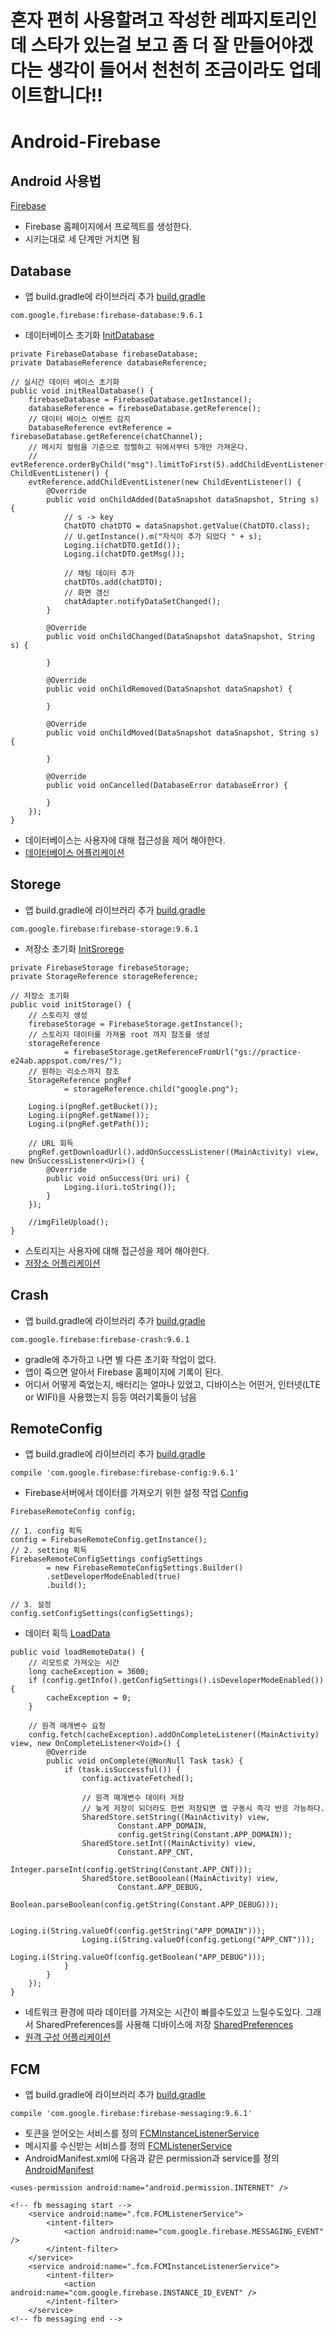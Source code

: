 # 혼자 편히 사용할려고 작성한 레파지토리인데 스타가 있는걸 보고 좀 더 잘 만들어야겠다는 생각이 들어서 천천히 조금이라도 업데이트합니다!!
# Android-Firebase

## Android 사용법
[Firebase](https://firebase.google.com/)
* Firebase 홈페이지에서 프로젝트를 생성한다.
* 시키는대로 세 단계만 거치면 됨

## Database
* 앱 build.gradle에 라이브러리 추가
[build.gradle](https://github.com/KimBoWoon/Android-Firebase/blob/master/app/build.gradle)
```
com.google.firebase:firebase-database:9.6.1
```
* 데이터베이스 초기화
[InitDatabase](https://github.com/KimBoWoon/Android-Firebase/blob/master/app/src/main/java/com/example/anull/firebase/main/MainPresenter.java#L170)
```
private FirebaseDatabase firebaseDatabase;
private DatabaseReference databaseReference;

// 실시간 데이터 베이스 초기화
public void initRealDatabase() {
    firebaseDatabase = FirebaseDatabase.getInstance();
    databaseReference = firebaseDatabase.getReference();
    // 데이터 베이스 이벤트 감지
    DatabaseReference evtReference = firebaseDatabase.getReference(chatChannel);
    // 메시지 컬럼을 기준으로 정렬하고 뒤에서부터 5개만 가져온다.
    // evtReference.orderByChild("msg").limitToFirst(5).addChildEventListener(new ChildEventListener() {
    evtReference.addChildEventListener(new ChildEventListener() {
        @Override
        public void onChildAdded(DataSnapshot dataSnapshot, String s) {
            // s -> key
            ChatDTO chatDTO = dataSnapshot.getValue(ChatDTO.class);
            // U.getInstance().m("자식이 추가 되었다 " + s);
            Loging.i(chatDTO.getId());
            Loging.i(chatDTO.getMsg());

            // 채팅 데이터 추가
            chatDTOs.add(chatDTO);
            // 화면 갱신
            chatAdapter.notifyDataSetChanged();
        }

        @Override
        public void onChildChanged(DataSnapshot dataSnapshot, String s) {

        }

        @Override
        public void onChildRemoved(DataSnapshot dataSnapshot) {

        }

        @Override
        public void onChildMoved(DataSnapshot dataSnapshot, String s) {

        }

        @Override
        public void onCancelled(DatabaseError databaseError) {

        }
    });
}
```
* 데이터베이스는 사용자에 대해 접근성을 제어 해야한다.
* [데이터베이스 어플리케이션](https://github.com/KimBoWoon/Android-Firebase/tree/master/Firebase-Database)

## Storege
* 앱 build.gradle에 라이브러리 추가
[build.gradle](https://github.com/KimBoWoon/Android-Firebase/blob/master/app/build.gradle)
```
com.google.firebase:firebase-storage:9.6.1
```
* 저장소 초기화
[InitSrorege](https://github.com/KimBoWoon/Android-Firebase/blob/master/app/src/main/java/com/example/anull/firebase/main/MainPresenter.java#L216)
```
private FirebaseStorage firebaseStorage;
private StorageReference storageReference;

// 저장소 초기화
public void initStorage() {
    // 스토리지 생성
    firebaseStorage = FirebaseStorage.getInstance();
    // 스토리지 데이터를 가져올 root 까지 참조를 생성
    storageReference
            = firebaseStorage.getReferenceFromUrl("gs://practice-e24ab.appspot.com/res/");
    // 원하는 리소스까지 참조
    StorageReference pngRef
            = storageReference.child("google.png");

    Loging.i(pngRef.getBucket());
    Loging.i(pngRef.getName());
    Loging.i(pngRef.getPath());

    // URL 회득
    pngRef.getDownloadUrl().addOnSuccessListener((MainActivity) view, new OnSuccessListener<Uri>() {
        @Override
        public void onSuccess(Uri uri) {
            Loging.i(uri.toString());
        }
    });

    //imgFileUpload();
}
```
* 스토리지는 사용자에 대해 접근성을 제어 해야한다.
* [저장소 어플리케이션](https://github.com/KimBoWoon/Android-Firebase/tree/master/Firebase-Storage)

## Crash
* 앱 build.gradle에 라이브러리 추가
[build.gradle](https://github.com/KimBoWoon/Android-Firebase/blob/master/app/build.gradle)
```
com.google.firebase:firebase-crash:9.6.1
```
* gradle에 추가하고 나면 별 다른 초기화 작업이 없다.
* 앱이 죽으면 알아서 Firebase 홈페이지에 기록이 된다.
* 어디서 어떻게 죽었는지, 배터리는 얼마나 있었고, 디바이스는 어떤거, 인터넷(LTE or WIFI)을 사용했는지 등등 여러기록들이 남음

## RemoteConfig
* 앱 build.gradle에 라이브러리 추가
[build.gradle](https://github.com/KimBoWoon/Android-Firebase/blob/master/app/build.gradle)
```
compile 'com.google.firebase:firebase-config:9.6.1'
```
* Firebase서버에서 데이터를 가져오기 위한 설정 작업
[Config](https://github.com/KimBoWoon/Android-Firebase/blob/master/app/src/main/java/com/example/anull/firebase/main/MainPresenter.java#L119)
```
FirebaseRemoteConfig config;

// 1. config 획득
config = FirebaseRemoteConfig.getInstance();
// 2. setting 획득
FirebaseRemoteConfigSettings configSettings
        = new FirebaseRemoteConfigSettings.Builder()
        .setDeveloperModeEnabled(true)
        .build();

// 3. 설정
config.setConfigSettings(configSettings);
```
* 데이터 획득
[LoadData](https://github.com/KimBoWoon/Android-Firebase/blob/master/app/src/main/java/com/example/anull/firebase/main/MainPresenter.java#L136)
```
public void loadRemoteData() {
    // 리모트로 가져오는 시간
    long cacheException = 3600;
    if (config.getInfo().getConfigSettings().isDeveloperModeEnabled()) {
        cacheException = 0;
    }

    // 원격 매개변수 요청
    config.fetch(cacheException).addOnCompleteListener((MainActivity) view, new OnCompleteListener<Void>() {
        @Override
        public void onComplete(@NonNull Task task) {
            if (task.isSuccessful()) {
                config.activateFetched();

                // 원격 매개변수 데이터 저장
                // 늦게 저장이 되더라도 한번 저장되면 앱 구동시 즉각 반응 가능하다.
                SharedStore.setString((MainActivity) view,
                        Constant.APP_DOMAIN,
                        config.getString(Constant.APP_DOMAIN));
                SharedStore.setInt((MainActivity) view,
                        Constant.APP_CNT,
                        Integer.parseInt(config.getString(Constant.APP_CNT)));
                SharedStore.setBooolean((MainActivity) view,
                        Constant.APP_DEBUG,
                        Boolean.parseBoolean(config.getString(Constant.APP_DEBUG)));

                Loging.i(String.valueOf(config.getString("APP_DOMAIN")));
                Loging.i(String.valueOf(config.getLong("APP_CNT")));
                Loging.i(String.valueOf(config.getBoolean("APP_DEBUG")));
            }
        }
    });
}
```
* 네트워크 환경에 따라 데이터를 가져오는 시간이 빠를수도있고 느릴수도있다. 그래서 SharedPreferences를 사용해 디바이스에 저장
[SharedPreferences](https://github.com/KimBoWoon/Android-Firebase/blob/master/app/src/main/java/com/example/anull/firebase/data/SharedStore.java)
* [원격 구성 어플리케이션](https://github.com/KimBoWoon/Android-Firebase/tree/master/Firebase-RemoteConfig)

## FCM
* 앱 build.gradle에 라이브러리 추가
[build.gradle](https://github.com/KimBoWoon/Android-Firebase/blob/master/app/build.gradle)
```
compile 'com.google.firebase:firebase-messaging:9.6.1'
```
* 토큰을 얻어오는 서비스를 정의
[FCMInstanceListenerService](https://github.com/KimBoWoon/Android-Firebase/blob/master/app/src/main/java/com/example/anull/firebase/fcm/FCMInstanceListenerService.java)
* 메시지를 수신받는 서비스를 정의
[FCMListenerService](https://github.com/KimBoWoon/Android-Firebase/blob/master/app/src/main/java/com/example/anull/firebase/fcm/FCMListenerService.java)
* AndroidManifest.xml에 다음과 같은 permission과 service를 정의
[AndroidManifest](https://github.com/KimBoWoon/Android-Firebase/blob/master/app/src/main/AndroidManifest.xml)
```
<uses-permission android:name="android.permission.INTERNET" />

<!-- fb messaging start -->
    <service android:name=".fcm.FCMListenerService">
        <intent-filter>
            <action android:name="com.google.firebase.MESSAGING_EVENT" />
        </intent-filter>
    </service>
    <service android:name=".fcm.FCMInstanceListenerService">
        <intent-filter>
            <action android:name="com.google.firebase.INSTANCE_ID_EVENT" />
        </intent-filter>
    </service>
<!-- fb messaging end -->
```
